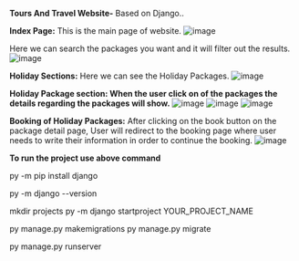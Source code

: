 **Tours And Travel Website-**
Based on Django..

**Index Page:** This is the main page of website.
![image](https://github.com/alinbiju/ToursAndTravel/assets/117341838/1f083590-c4bf-4424-b1a5-8aa8f96218bb)


Here we can search the packages you want and it will filter out the results.
![image](https://github.com/alinbiju/ToursAndTravel/assets/117341838/657732db-32e1-4c03-b1c5-708c88bc1be1)


**Holiday Sections:** Here we can see the Holiday Packages.
![image](https://github.com/alinbiju/ToursAndTravel/assets/117341838/89a0a467-ff90-4995-a7b7-d8e6b484ef48)


**Holiday Package section: When the user click on of the packages the details regarding the packages will show.**
![image](https://github.com/alinbiju/ToursAndTravel/assets/117341838/1e257052-9c07-4951-9101-5091cbde0125)
![image](https://github.com/alinbiju/ToursAndTravel/assets/117341838/fd57133c-3714-4552-9ad4-e7b1d61b9544)
![image](https://github.com/alinbiju/ToursAndTravel/assets/117341838/e98c996d-2de7-4f59-a4e7-dc6bd29883ce)


**Booking of Holiday Packages:** After clicking on the book button on the package detail page, User will redirect to the booking page where user needs to write their information in order to continue the booking.
![image](https://github.com/alinbiju/ToursAndTravel/assets/117341838/09f3a713-4482-4d7d-9748-6d0f45cbd1d4)




**To run the project use above command**

py -m pip install django

py -m django --version

mkdir projects py -m django startproject YOUR_PROJECT_NAME

py manage.py makemigrations
py manage.py migrate

py manage.py runserver

